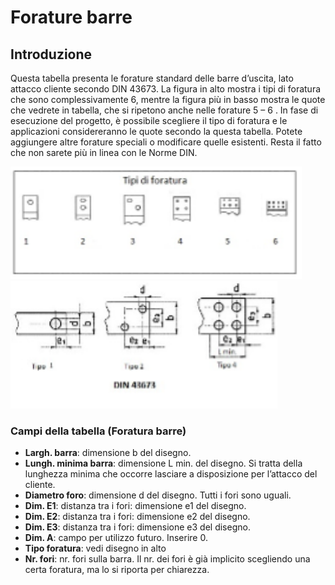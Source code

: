 # Forature barre

## Introduzione
Questa tabella presenta le forature standard delle barre d’uscita, lato attacco cliente secondo DIN 43673.
La figura in alto mostra i tipi di foratura che sono complessivamente 6, mentre la figura più in basso mostra le quote che vedrete in tabella, che si ripetono anche nelle forature 5 – 6 . In fase di esecuzione del progetto, è possibile scegliere il tipo di foratura e le applicazioni considereranno le quote secondo la questa tabella.
Potete aggiungere altre forature speciali o modificare quelle esistenti. Resta il fatto che non sarete più in linea con le Norme DIN.

<img src="img/ForaturaBarre1.png" height="180px">
<br>
<img src="img/ForaturaBarre2.png" height="204px">

### Campi della tabella (Foratura barre)

- **Largh. barra**: dimensione b del disegno.
- **Lungh. minima barra**: dimensione L min. del disegno. Si tratta della lunghezza minima che occorre lasciare a disposizione per l’attacco del cliente.
- **Diametro foro**: dimensione d del disegno. Tutti i fori sono uguali.
- **Dim. E1**: distanza tra i fori: dimensione e1 del disegno.
- **Dim. E2**: distanza tra i fori: dimensione e2 del disegno.
- **Dim. E3**: distanza tra i fori: dimensione e3 del disegno.
- **Dim. A**: campo per utilizzo futuro. Inserire 0. 
- **Tipo foratura**: vedi disegno in alto
- **Nr. fori**: nr. fori sulla barra. Il nr. dei fori è già implicito scegliendo una certa foratura, ma lo si riporta per chiarezza.
